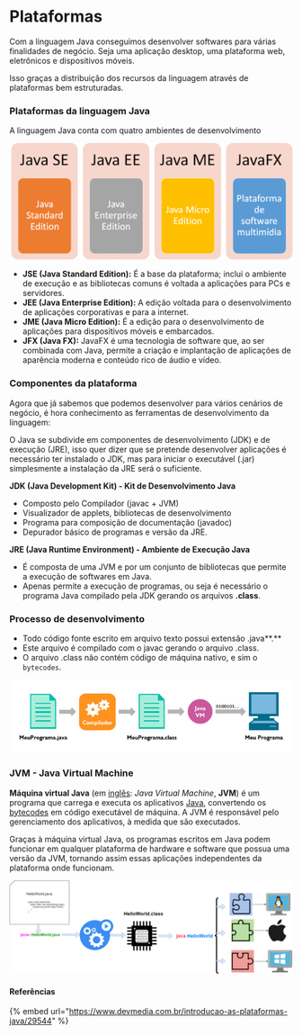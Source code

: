 # Plataformas

Com a linguagem Java conseguimos desenvolver softwares para várias finalidades de negócio. Seja uma aplicação desktop, uma plataforma web, eletrônicos e dispositivos móveis.

Isso graças a distribuição dos recursos da linguagem através de plataformas bem estruturadas.

### Plataformas da linguagem Java

A linguagem Java conta com quatro ambientes de desenvolvimento

![](<../.gitbook/assets/image (8).png>)

* **JSE (Java Standard Edition):** É a base da plataforma; inclui o ambiente de execução e as bibliotecas comuns é voltada a aplicações para PCs e servidores.
* **JEE (Java Enterprise Edition):** A edição voltada para o desenvolvimento de aplicações corporativas e para a internet.
* **JME (Java Micro Edition):** É a edição para o desenvolvimento de aplicações para dispositivos móveis e embarcados.
* **JFX (Java FX):** JavaFX é uma tecnologia de software que, ao ser combinada com Java, permite a criação e implantação de aplicações de aparência moderna e conteúdo rico de áudio e vídeo.

### Componentes da plataforma

Agora que já sabemos que podemos desenvolver para vários cenários de negócio, é hora conhecimento as ferramentas de desenvolvimento da linguagem:

O Java se subdivide em componentes de desenvolvimento (JDK) e de execução (JRE), isso quer dizer que se pretende desenvolver aplicações é necessário ter instalado o JDK, mas para iniciar o executável (.jar) simplesmente a instalação da JRE será o suficiente.

**JDK (Java Development Kit) - Kit de Desenvolvimento Java**

* Composto pelo Compilador (javac + JVM)&#x20;
* Visualizador de applets, bibliotecas de desenvolvimento&#x20;
* Programa para composição de documentação (javadoc)&#x20;
* Depurador básico de programas e versão da JRE.

**JRE (Java Runtime Environment) - Ambiente de Execução Java**

* É composta de uma JVM e por um conjunto de bibliotecas que permite a execução de softwares em Java.&#x20;
* Apenas permite a execução de programas, ou seja é necessário o programa Java compilado pela JDK gerando os arquivos **.class**.

### Processo de desenvolvimento

* Todo código fonte escrito em arquivo texto possui extensão .java**.**
* Este arquivo é compilado com o javac gerando o arquivo .class.
* O arquivo .class não contém código de máquina nativo, e sim o `bytecodes`.

![](<../.gitbook/assets/image (3).png>)

### JVM - Java Virtual Machine

**Máquina virtual Java** (em [inglês](https://pt.wikipedia.org/wiki/L%C3%ADngua\_inglesa): _Java Virtual Machine_, **JVM**) é um programa que carrega e executa os aplicativos [Java](https://pt.wikipedia.org/wiki/Linguagem\_de\_programa%C3%A7%C3%A3o\_Java), convertendo os [bytecodes](https://pt.wikipedia.org/wiki/Bytecode\_Java) em código executável de máquina. A JVM é responsável pelo gerenciamento dos aplicativos, à medida que são executados.

Graças à máquina virtual Java, os programas escritos em Java podem funcionar em qualquer plataforma de hardware e software que possua uma versão da JVM, tornando assim essas aplicações independentes da plataforma onde funcionam.

![Wikipedia - Camada responsável por interpretar os bytecodes para cada sistema operacional](<../.gitbook/assets/image (9).png>)

#### Referências

{% embed url="https://www.devmedia.com.br/introducao-as-plataformas-java/29544" %}
